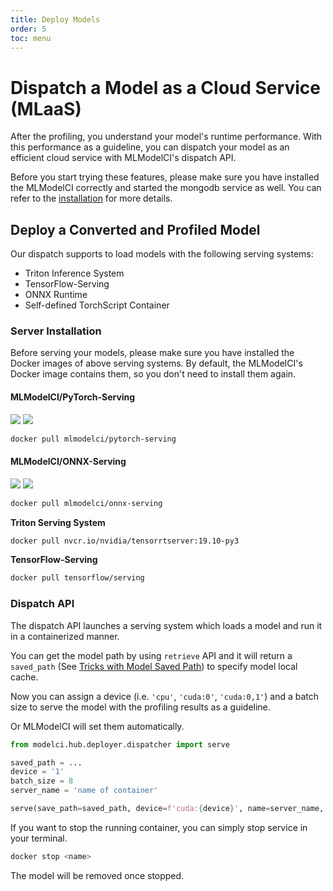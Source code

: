 ```yaml
---
title: Deploy Models
order: 5
toc: menu
---
```


# Dispatch a Model as a Cloud Service (MLaaS)

After the profiling, you understand your model's runtime performance. With this performance as a guideline, you can dispatch your model as an efficient cloud service with MLModelCI's dispatch API.

Before you start trying these features, please make sure you have installed the MLModelCI correctly and started the mongodb service as well. You can refer to the [installation](../../README.md#installation) for more details.

## Deploy a Converted and Profiled Model

Our dispatch supports to load models with the following serving systems:

- Triton Inference System
- TensorFlow-Serving
- ONNX Runtime
- Self-defined TorchScript Container

### Server Installation

Before serving your models, please make sure you have installed the Docker images of above serving systems. By default, the MLModelCI's Docker image contains them, so you don't need to install them again.

#### MLModelCI/PyTorch-Serving

![](https://img.shields.io/docker/pulls/mlmodelci/pytorch-serving.svg) ![](https://img.shields.io/docker/image-size/mlmodelci/pytorch-serving)

```bash
docker pull mlmodelci/pytorch-serving
```

#### MLModelCI/ONNX-Serving

![](https://img.shields.io/docker/pulls/mlmodelci/onnx-serving.svg) ![](https://img.shields.io/docker/image-size/mlmodelci/onnx-serving)

```bash
docker pull mlmodelci/onnx-serving
```

**Triton Serving System**

```bash
docker pull nvcr.io/nvidia/tensorrtserver:19.10-py3
```

**TensorFlow-Serving**

```bash
docker pull tensorflow/serving
```

### Dispatch API

The dispatch API launches a serving system which loads a model and run it in a containerized manner.

You can get the model path by using `retrieve` API and it will return a `saved_path` (See [Tricks with Model Saved Path](./register.md#tricks-with-model-saved-path)) to specify model local cache.

Now you can assign a device (i.e. `'cpu'`, `'cuda:0'`, `'cuda:0,1'`) and a batch size to serve the model with the profiling results as a guideline.

Or MLModelCI will set them automatically.

```python
from modelci.hub.deployer.dispatcher import serve

saved_path = ...
device = '1'
batch_size = 8
server_name = 'name of container'

serve(save_path=saved_path, device=f'cuda:{device}', name=server_name, batch_size=batch_size)
```

If you want to stop the running container, you can simply stop service in your terminal.

```bash
docker stop <name>
```

The model will be removed once stopped.
